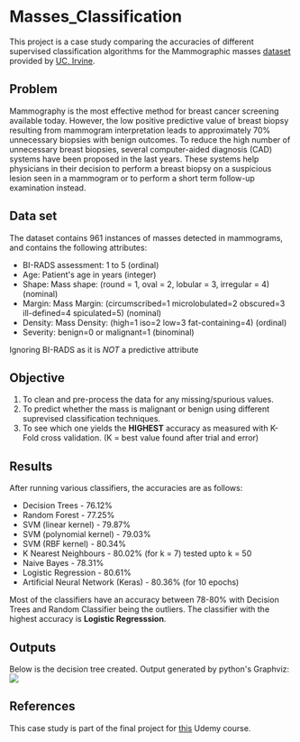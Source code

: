 # Masses_Classification
This project is a case study comparing the accuracies of different supervised classification algorithms for the Mammographic masses [dataset](https://archive.ics.uci.edu/ml/datasets/Mammographic+Mass) provided by [UC, Irvine](https://uci.edu/).

## Problem
Mammography is the most effective method for breast cancer screening available today. However, the low positive predictive value of breast biopsy resulting from mammogram interpretation leads to approximately 70% unnecessary biopsies with benign outcomes. To reduce the high number of unnecessary breast biopsies, several computer-aided diagnosis (CAD) systems have been proposed in the last years. These systems help physicians in their decision to perform a breast biopsy on a suspicious lesion seen in a mammogram or to perform a short term follow-up examination instead.

## Data set
The dataset contains 961 instances of masses detected in mammograms, and contains the following attributes:
* BI-RADS assessment: 1 to 5 (ordinal)
* Age: Patient's age in years (integer)
* Shape: Mass shape: (round = 1, oval = 2, lobular = 3, irregular = 4) (nominal)
* Margin: Mass Margin: (circumscribed=1 microlobulated=2 obscured=3 ill-defined=4 spiculated=5) (nominal)
* Density: Mass Density: (high=1 iso=2 low=3 fat-containing=4) (ordinal)
* Severity: benign=0 or malignant=1 (binominal)

Ignoring BI-RADS as it is _NOT_ a predictive attribute

## Objective
1. To clean and pre-process the data for any missing/spurious values.
2. To predict whether the mass is malignant or benign using different suprevised classification techniques.
3. To see which one yields the **HIGHEST** accuracy as measured with K-Fold cross validation. (K = best value found after trial and error)

## Results
After running various classifiers, the accuracies are as follows:
* Decision Trees - 76.12%
* Random Forest - 77.25%
* SVM (linear kernel) - 79.87%
* SVM (polynomial kernel) - 79.03%
* SVM (RBF kernel) - 80.34%
* K Nearest Neighbours - 80.02% (for k = 7) tested upto k = 50
* Naive Bayes - 78.31%
* Logistic Regression - 80.61%
* Artificial Neural Network (Keras) - 80.36% (for 10 epochs)

Most of the classifiers have an accuracy between 78-80% with Decision Trees and Random Classifier being the outliers.
The classifier with the highest accuracy is **Logistic Regresssion**. 

## Outputs

Below is the decision tree created. Output generated by python's Graphviz:
![](img/download.png)

## References
This case study is part of the final project for [this](https://www.udemy.com/data-science-and-machine-learning-with-python-hands-on/) Udemy course.


